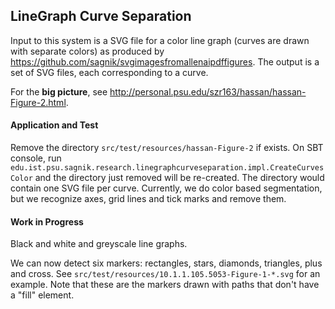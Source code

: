 ## LineGraph Curve Separation

Input to this system is a SVG file for a color line graph (curves are drawn with separate colors) as produced by https://github.com/sagnik/svgimagesfromallenaipdffigures. The output is a set of SVG files, each corresponding to a curve. 

For the **big picture**, see http://personal.psu.edu/szr163/hassan/hassan-Figure-2.html.

#### Application and Test

Remove the directory `src/test/resources/hassan-Figure-2` if exists. On SBT console, run `edu.ist.psu.sagnik.research.linegraphcurveseparation.impl.CreateCurvesColor` and the directory just removed will be re-created. The directory would contain one SVG file per curve. Currently, we do color based segmentation, but we recognize axes, grid lines and tick marks and remove them.      

#### Work in Progress

Black and white and greyscale line graphs. 

We can now detect six  markers: rectangles, stars, diamonds, triangles, plus and cross. See `src/test/resources/10.1.1.105.5053-Figure-1-*.svg` for an example. Note that these are the markers drawn with paths that don't have a "fill" element.

                     
                     

    
